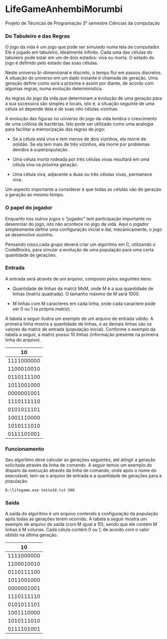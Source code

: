 # LifeGameAnhembiMorumbi
Projeto de Técnicas de  Programação 3° semestre Ciências da computação

### Do Tabuleiro e das Regras
O jogo da vida é um jogo que pode ser simulado numa tela de computador. Ele é jogado  em  tabuleiro,  idealmente  infinito.  Cada  uma  das  células  do  tabuleiro  pode estar em um de dois estados: viva ou morta. O estado do jogo é definido pelo estado das suas células.

Neste universo bi-dimensional e discreto, o tempo flui em passos discretos. A situação do  universo  em  um  dado  instante  é  chamada  de  geração.  Uma  geração  define como  será  a  próxima  e  assim  por  diante,  de  acordo  com  algumas  regras,  numa evolução determinística.

As regras do jogo da vida que determinam a evolução de uma geração para a sua sucessora são simples e locais, isto é, a situação seguinte de uma célula só depende dela e de suas oito células vizinhas. 

A  evolução  das  figuras  no  universo  do  jogo  da  vida  lembra  o  crescimento  de  uma colônia  de  bactérias.  Isto  pode  ser  utilizado  como  uma  analogia  para  facilitar  a memorização das regras do jogo:

* Se a célula está viva e tem menos de dois vizinhos, ela morre de solidão. Se ela   tem   mais   de   três   vizinhos,   ela   morre   por   problemas   devidos   à superpopulação.

* Uma  célula  morta  rodeada  por  três  células  vivas  resultará  em  uma  célula viva na próxima geração.

* Uma célula viva, adjacente a duas ou três células vivas, permanece viva.

Um  aspecto  importante  a  considerar  é  que  todas  as  células  vão  de  geração  a geração ao mesmo tempo. 

### O papel do jogador 
Enquanto nos outros jogos o “jogador” tem participação importante no desenrolar do jogo,  isto  não  acontece  no  jogo  da  vida.  Aqui  o  jogador  simplesmente  define  uma configuração inicial e daí, mecanicamente, o jogo se desenvolve sozinho. 

Pensando nisso,cada grupo deverá criar um algoritmo em C, utilizando o CodeBlocks, para  simular  a  evolução  de  uma  população  para  uma  certa  quantidade  de gerações. 

### Entrada
A entrada será através de um arquivo, composto pelos seguintes itens:

* Quantidade de linhas da matriz MxM, onde M é a sua quantidade de linhas (matriz quadrada). O tamanho máximo de M será 1000.

* M linhas com M caracteres em cada linha, onde cada caractere pode ser 0 ou 1 (a própria matriz). 

A tabela a seguir ilustra um exemplo de um arquivo de entrada válido. A primeira linha mostra a  quantidade  de  linhas,  e  as  demais  linhas  são  os  valores  da  matriz  de  entrada (população  inicial).  Conforme  o  exemplo  da  tabela a seguir,  a  matriz  possui  10  linhas (informação presente na primeira linha do arquivo).


10        |
----------|
1111000000|
1100010010|
0110111100|
1011001000|
0000001001|
1110111110|
0101011101|
1001110000|
1010111010|
0111101001|

### Funcionamento
Seu algoritmo deve calcular as gerações seguintes, até atingir a geração solicitada através  da  linha de  comando.  A  seguir temos um exemplo do  disparo  da  execução  através  da linha de comando, onde após o nome do executável, tem-se o arquivo de entrada e a quantidade de gerações para a população.
```
D:\lifegame.exe teste10.txt 500
```

### Saída
A  saída  do  algoritmo  é  um  arquivo  contendo  a  configuração  da  população  após todas as gerações terem ocorrido. A tabela a seguir mostra um exemplo de arquivo de saída (com M igual a 10), sendo que ele contém M linhas e M colunas. Cada célula contém 0 ou 1, de acordo com o valor obtido na última geração. 

10        |
----------|
1111000000|
1100010010|
0110111100|
1011001000|
0000001001|
1110111110|
0101011101|
1001110000|
1010111010|
0111101001|
